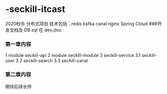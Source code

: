# -seckill-itcast
2020秒杀  分布式项目 技术包括：redis kafka canal nginx Spring Cloud
###开发文档及 DB.sql  在 dev_doc
### 第一章内容  
 1 module seckill-api 
 2 module seckill-module
 3 seckill-service 
   3.1 seckill-user
   3.2 seckill-search
   3.3 seckill-canal
### 第二章内容  
 期待后续长传